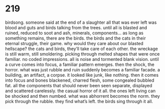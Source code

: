 # 219

birdsong. someone said at the end of a slaughter all that was ever left was blood and guts and birds talking from the trees. until all is blasted and ruined, reduced to soot and ash, minerals, components... as long as something remains, there are the birds. the birds and the cats in their eternal struggle, their game. why would they care about our blasted hellscape? the cats and birds, they’ll take care of each other. the wreckage is still warm, still smoldering. picking through melted shapes that were once familiar. no coded impressions. all is noise and tormented blank vision. until a curve comes into focus, a familiar pattern emerges. then the shock, the horror. what was just rubble and ruin suddenly becomes a familiar facade. a building, an artifact, a corpse. it looked like junk, like nothing. then it comes into focus and bones blackened, charred flesh, some congealed bubbled fat. all the components that should never been seen separate, displayed and scattered carelessly. the casual horror of it all. the ones left living can be shocked and then numbed. what was abhorrent becomes the norm. they pick through the rubble. they find what’s left. the birds sing through it all. 